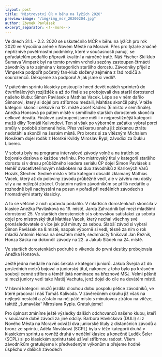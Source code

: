 ```yaml
---
layout: post
title: "Mistrovství ČR v běhu na lyžích 2020"
preview-image: "/img/img_mcr_20200204.jpg"
author: Zbynek Pavlásek
excerpt_separator: <!--more-->
---
```


Ve dnech 31.1. - 2.2. 2020 se uskutečnilo MČR v běhu na lyžích pro rok 2020 ve Vysočina aréně v Novém Městě na Moravě. Přes pro lyžaře značně nepříznivé povětrnostní podmínky, které v současnosti panují, se pořadatelům podařilo připravit kvalitní a náročné tratě. Náš Fischer Ski klub Šumava Vimperk byl na tomto prvním vrcholu sezóny zastoupen čtrnácti závodníky a to zejména v kategoriích staršího dorostu. Závodníky přijel z Vimperka podpořit početný fan-klub složený zejména z řad rodičů a sourozenců. Děkujeme za podporu! A jak jsme si vedli?.

<!--more-->

V pátečním sprintu klasicky postoupilo hned devět našich sprinterů do čtvrtfinálových rozjížděk a až do finále se probojovali dva starší dorostenci našeho klubu: Šimon Pavlásek a Mathias Vacek. Lépe se v něm dařilo Šimonovi, který si dojel pro stříbrnou medaili, Mahtias skončil pátý. V téže kategorii skončil celkově na 12. místě Josef Kadlec (6.místo v semifinále). Anežka Honsová po pátém místě v semifinále starších dorostenek skončila celkově devátá. Finálové zastoupení jsme měli i v nejprestižnější kategorii mužů díky Tomáši Kalivodovi. Ten si však po výborném začátku vybral porci smůly v podobě zlomené hole. Přes veškerou snahu již získanou ztrátu nedotáhl a skončil na šestém místě. Pro bronz si za vítězným Michalem Novákem dojel rodák z Horské Kvildy Miroslav Rypl, závodící za Duklu Liberec.

V sobotu byly na programu intervalové závody volně a na tratích se bojovalo doslova o každou vteřinku. Pro mistrovský titul v kategorii staršího dorostu si v dresu průběžného leadera seriálu ČP dojel Šimon Pavlásek s téměř dvacetivteřinovým náskokem na duo závodníků z Karlových Varů Hozák, Štecher. Sedmé místo v této kategorii obsadil zklamaný Mathias Vacek, který až do poloviny závodu průběžně vedl, ale v závěru mu došly síly a na nejlepší ztrácel. Ostatním našim závodníkům se příliš nedařilo a rozhodně byli nachystáni na posun v pořadí při nedělních závodech s hromadnými starty klasicky.

A to se většině z nich opravdu podařilo. V mladších dorostenkách skončila v klasice Anežka Pavlásková na 19. místě, Jarda Zahradník byl mezi mladšími dorostenci 25. Ve starších dorostencích si s obrovskou satisfakci za sobotu dojel pro mistrovský titul Mathias Vacek, který nechal všechny své pronásledovatele o více jak půl minuty za sebou. Slabší závod si vybral Šimon Pavlásek na 8.místě, naopak výborně si vedl, těsně za ním o rok mladší Antonín Honsa na desátém místě, sedmnáctý finišoval Jan Řezník, Honza Sáska na dokončil závody na 22. a Jakub Sládek na 24. místě.

Ve starších dorostenkách podruhé o víkendu do první desítky probojovala Anežka Honsová.

Ještě jedna medaile na nás čekala v kategorii juniorů. Jakub Švejda až do posledních metrů bojoval o juniorský titul, nakonec z toho bylo po krásném souboji cenné stříbro a téměř jistá nominace na březnové MSJ. Velmi pěkně si mezi juniory vedl také Matěj Vachuta, jenž dojel do cíle na devátém místě.

V hlavní kategorii mužů jezdila dlouhou dobu pospolu pětice závodníků, ve které pracoval i náš Tomáš Kalivoda. V závěrečném okruhu již však na nejlepší nestačil a zůstalo na něj páté místo s minutovou ztrátou na vítěze, taktéž „šumaváka“ Miroslava Rypla. Gratulujeme!

Pro úplnost zmíníme ještě výsledky dalších odchovanců našeho klubu, kteří v současné době závodí za jiné oddíly. Barbora Havlíčková (DULI) si z Nového Města na Moravě odváží dva juniorské tituly z distančních závodů a bronz ze sprintu, Adéla Nováková (SCPL) byla v téže kategorii druhá v klasickém sprintu a rovněž druhá v nedělní klasice a konečně Luděk Šeler (SCPL) si po klasickém sprintu také užíval stříbrnou radost. Všem závodníkům gratulujeme k předvedeným výkonům a přejeme hodně úspěchu v dalších závodech
